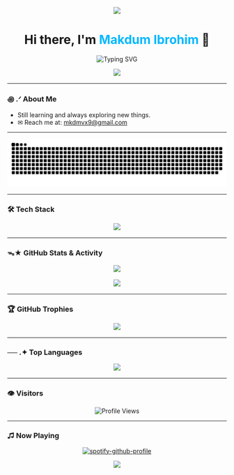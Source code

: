 <!-- README.md GitHub Profile -->
<p align="center">
  <img src="https://capsule-render.vercel.app/api?type=waving&color=00B8FF&height=100&section=header"/>
</p>

<h1 align="center">Hi there, I'm <span style="color:#00B8FF;">Makdum Ibrohim</span> 👋</h1>

<p align="center">
  <img src="https://readme-typing-svg.herokuapp.com?font=Fira+Code&duration=3000&pause=1000&color=00B8FF&center=true&vCenter=true&width=435&lines=Flutter+Developer;Python+Enthusiast;Lifelong+Learner;Loves+Creative+Tech+%2B+Art" alt="Typing SVG" />
</p>

<p align="center">
  <img src="https://media0.giphy.com/media/v1.Y2lkPTc5MGI3NjExd21seDVtbG4wOWlwODBrbHc0bnJvb2Y4aHd3ZTJ4dXBqNWM1eDc4dyZlcD12MV9pbnRlcm5hbF9naWZfYnlfaWQmY3Q9Zw/3o6fJdCZIIKKtqI4s8/giphy.gif" width="500" />
</p>


---

### ꩜ .ᐟ About Me
<!-- <p align="center">
  <img src="https://media.giphy.com/media/du3J3cXyzhj75IOgvA/giphy.gif" width="30" st alt="Coding Girl" />
</p> -->

- Still learning and always exploring new things.
- ✉︎ Reach me at: [mkdmvx9@gmail.com](mailto:mkdmvx9@gmail.com) 

---

<p align="center">
  <img src="https://github.com/dum-archlich/dum-archlich/blob/output/github-snake-dark.svg" alt="snake gif" />
</p>

---

### 🛠 Tech Stack
<p align="center">
  <img src="https://skillicons.dev/icons?i=flutter,dart,python,html,css,js,react,git,github,vscode" />
</p>

---

### ᯓ★ GitHub Stats & Activity
<p align="center">
  <img src="https://github-readme-stats.vercel.app/api?username=dum-archlich&show_icons=true&theme=github_dark&hide_title=true" height="150"/>
</p>

<p align="center">
  <img src="https://github-readme-activity-graph.vercel.app/graph?username=dum-archlich&theme=github-compact" />
</p>

---

### 🏆 GitHub Trophies
<p align="center">
  <img src="https://github-profile-trophy.vercel.app/?username=dum-archlich&theme=radical&no-frame=true&no-bg=true&margin-w=15" />
</p>

---

### ── .✦ Top Languages
<p align="center">
  <img src="https://github-readme-stats.vercel.app/api/top-langs/?username=dum-archlich&layout=compact&theme=github_dark" />
</p>

---

### 👁 Visitors
<p align="center">
  <img src="https://komarev.com/ghpvc/?username=dum-archlich&style=for-the-badge&color=0e75b6" alt="Profile Views" />
</p>

---

### ♫ Now Playing
<p align="center">
  <a href="https://github.com/kittinan/spotify-github-profile">
    <img src="https://spotify-github-profile.kittinanx.com/api/view?uid=31xmneitprzk52zpfmyd6nawt27e&cover_image=true&theme=default&show_offline=false&background_color=121212&interchange=false" alt="spotify-github-profile" />
  </a>
</p>

<p align="center">
  <img src="https://capsule-render.vercel.app/api?type=waving&color=00B8FF&height=100&section=footer"/>
</p>